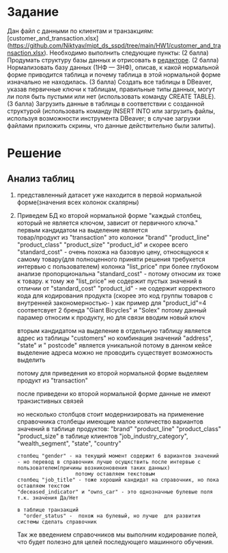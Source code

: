 # Задание
Дан файл с данными по клиентам и транзакциям: [customer_and_transaction.xlsx] (https://github.com/Niktyav/mipt_ds_sspd/tree/main/HW1/customer_and_transaction.xlsx).
Необходимо выполнить следующие пункты:
(2 балла) Продумать структуру базы данных и отрисовать в [редакторе](https://dbdiagram.io/home?utm_source=holistics&utm_medium=top_5_tools_blog).
(2 балла) Нормализовать базу данных (1НФ — 3НФ), описав, к какой нормальной форме приводится таблица и почему таблица в этой нормальной форме изначально не находилась.
(3 балла) Создать все таблицы в DBeaver, указав первичные ключи к таблицам, правильные типы данных, могут ли поля быть пустыми или нет (использовать команду CREATE TABLE).
(3 балла) Загрузить данные в таблицы в соответствии с созданной структурой (использовать команду INSERT INTO или загрузить файлы, используя возможности инструмента DBeaver; в случае загрузки файлами приложить скрины, что данные действительно были залиты).

# Решение

## Анализ таблиц
1. представленный датасет уже находится в первой нормальной форме(значения всех колонок скалярны)
2. Приведем БД ко второй нормальной форме
    "каждый столбец, который не является ключом, зависит от первичного ключа."
    первым кандидатом на выделение является  
       товар/продукт из "transaction"
        это колонки "brand"	"product_line"	"product_class"	"product_size" "product_id"
        и скорее всего "standard_cost" - очень похожа на базовую цену, относящуюся к самому товару(для полноценного приняти решения требукется интервью с пользователем)
        колонка "list_price" при более глубоком анализе пропорциональна "standard_cost" - потому относим их тоже  к товару.
        к тому же "list_price" не содержит пустых значений в отличии от "standard_cost"
        "product_id"  - не содержит корректного кода для кодирования продукта (скорее это код группы товаров с внутренней закономерностью- ) 
                        как пример для "product_id"=4 соответсвует 2 бренда "Giant Bicycles" и "Solex" 
        потому данный парамер относим к продукту, но для связи вводим новый ключ

    вторым кандидатом на выделение в отдельную таблицу является адрес из таблицы "customers"
       но комбинация значений  "address", "state" и " postcode" является уникальной
       потому в данном кейсе выделение адреса можно не проводить
       существует возможность выделить 

    потому для приведения ко второй нормальной форме выделяем продукт из "transaction"

    после приведени ко второй нормальной форме данные не имеют транзистивных связей
    
    но несколько столбцов стоит модернизировать на применение справочника столбецы имеющие малое количество вариантов значений
    в таблице продуктов: 
       "brand"	"product_line"	"product_class"	"product_size" 
    в таблице клиентов
       "job_industry_category",	"wealth_segment", "state", "country"

       столбец "gender" - на текущий момент содержит 6 вариантов значений - но перевод в справочник лучше осущкствить после интервью с пользователем(причины возниконовения таких данных) 
                          потому оставляем текстовым  
       столбец "job_title" - тоже хороший кандидат на справочник, но пока оставляем текстом 
       "deceased_indicator"	и "owns_car" - это однозначные булевые поля т.к. значения Да/Нет

       в таблице транзакций 
         "order_status" -  похож на булевый, но лучше  для развития системы сделать справочник


    Так же введением справочников мы выполним кодирование полей, что будет полезно для целей последующего машинного обучения.

    



       



    



